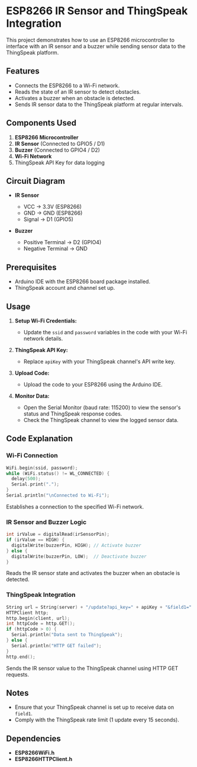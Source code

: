 # ESP8266 IR Sensor and ThingSpeak Integration

This project demonstrates how to use an ESP8266 microcontroller to interface with an IR sensor and a buzzer while sending sensor data to the ThingSpeak platform.

## Features
- Connects the ESP8266 to a Wi-Fi network.
- Reads the state of an IR sensor to detect obstacles.
- Activates a buzzer when an obstacle is detected.
- Sends IR sensor data to the ThingSpeak platform at regular intervals.

## Components Used
1. **ESP8266 Microcontroller**
2. **IR Sensor** (Connected to GPIO5 / D1)
3. **Buzzer** (Connected to GPIO4 / D2)
4. **Wi-Fi Network**
5. ThingSpeak API Key for data logging

## Circuit Diagram

- **IR Sensor**
  - VCC -> 3.3V (ESP8266)
  - GND -> GND (ESP8266)
  - Signal -> D1 (GPIO5)

- **Buzzer**
  - Positive Terminal -> D2 (GPIO4)
  - Negative Terminal -> GND

## Prerequisites
- Arduino IDE with the ESP8266 board package installed.
- ThingSpeak account and channel set up.

## Usage

1. **Setup Wi-Fi Credentials:**
   - Update the `ssid` and `password` variables in the code with your Wi-Fi network details.

2. **ThingSpeak API Key:**
   - Replace `apiKey` with your ThingSpeak channel's API write key.

3. **Upload Code:**
   - Upload the code to your ESP8266 using the Arduino IDE.

4. **Monitor Data:**
   - Open the Serial Monitor (baud rate: 115200) to view the sensor's status and ThingSpeak response codes.
   - Check the ThingSpeak channel to view the logged sensor data.

## Code Explanation

### Wi-Fi Connection
```cpp
WiFi.begin(ssid, password);
while (WiFi.status() != WL_CONNECTED) {
  delay(500);
  Serial.print(".");
}
Serial.println("\nConnected to Wi-Fi");
```
Establishes a connection to the specified Wi-Fi network.

### IR Sensor and Buzzer Logic
```cpp
int irValue = digitalRead(irSensorPin);
if (irValue == HIGH) {
  digitalWrite(buzzerPin, HIGH); // Activate buzzer
} else {
  digitalWrite(buzzerPin, LOW);  // Deactivate buzzer
}
```
Reads the IR sensor state and activates the buzzer when an obstacle is detected.

### ThingSpeak Integration
```cpp
String url = String(server) + "/update?api_key=" + apiKey + "&field1=" + String(irValue);
HTTPClient http;
http.begin(client, url);
int httpCode = http.GET();
if (httpCode > 0) {
  Serial.println("Data sent to ThingSpeak");
} else {
  Serial.println("HTTP GET failed");
}
http.end();
```
Sends the IR sensor value to the ThingSpeak channel using HTTP GET requests.

## Notes
- Ensure that your ThingSpeak channel is set up to receive data on `field1`.
- Comply with the ThingSpeak rate limit (1 update every 15 seconds).

## Dependencies
- **ESP8266WiFi.h**
- **ESP8266HTTPClient.h**
